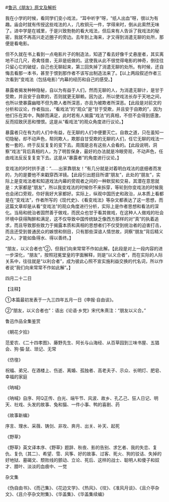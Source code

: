 #[鲁迅《朋友》原文及解析](https://www.vrrw.net/wx/8448.html)

我在小学的时候，看同学们变小戏法，“耳中听字”呀，“纸人出血”呀，很以为有趣。庙会时就有传授这些戏法的人，几枚铜元一件，学得来时，倒从此索然无味了。进中学是在城里，于是兴致勃勃的看大戏法，但后来有人告诉了我戏法的秘密，我就不再高兴走近圈子的旁边。去年到上海来，才又得到消遣无聊的处所，那便是看电影。



但不久就在书上看到一点电影片子的制造法，知道了看去好像千丈悬崖者，其实离地不过几尺，奇禽怪兽，无非是纸做的。这使我从此不很觉得电影的神奇，倒往往只留心它的破绽，自己也无聊起来，第三回失掉了消遣无聊的处所。有时候，还自悔去看那一本书，甚至于恨到那作者不该写出制造法来了。【以上两段叙述作者三次看到“变戏法（包括电影）”内幕的经历和自己的感受。】

暴露者揭发种种隐秘，自以为有益于人们，然而无聊的人，为消遣无聊计，是甘于受欺，并且安于自欺的，否则就更无聊赖。因为这，所以使戏法长存于天地之间，也所以使暴露幽暗不但为欺人者所深恶，亦且为被欺者所深恶。【此段是对前文的分析和议论，作者指出，“看戏法”的“观众”是“甘于受欺，并且安于自欺的”，因为他们乐在其中，陶醉而满足，此时若有人揭露“戏法”的真相，不但不会得到感激，反而招致厌恶和憎恨。这是从“看戏法”的观众角度进行议论。】

暴露者只在有为的人们中有益，在无聊的人们中便要灭亡。自救之道，只在虽知一切隐秘，却不动声色，帮同欺人，欺那自甘受欺的无聊的人们，任它无聊的戏法一套一套的，终于反反复复的变下去。周围是总有这些人会看的。【此段说明，洞察“戏法”背后真相的人，为了明哲保身，最好的办法就是冷眼旁观，不动声色，任由戏法反反复复变下去。这是从“暴露者”的角度进行议论。】

变戏法的时时拱手道：“……出家靠朋友！”有几分就是对着明白戏法的底细者而发的，为的是要他不来戳穿西洋镜。【此段引出题目所谓“朋友”，此处的“朋友”，实际上是变戏法者和知道戏法内幕的旁观者之间的一种默契和交易，其潜在意思就是：大家都是“朋友”，所以我变戏法的时候你不来拆穿，等轮到你变戏法的时候我也会闭口旁观，你好我好大家都好。实际上，纵观中国历史和政治，从本质上看都是在“变戏法”，作者所写的《现代史》、《看变戏法》等杂文都表达了这一思想，而这篇文章却是从看“变戏法”的观众角度进行分析，实际上是作者思想和看法的深化。当局和统治者固然善于做戏，而民众也甘于看其做戏，在这种人人做戏的社会环境中获得陶醉和满足，这不仅导致中国传统缺乏像西方那样的对“真”的执着追求，而且导致那些致力于揭露本质和真相的思想者们不仅受到统治者的迫害打击，而且还受到普通民众的嫉恨和侧目，只有那些深谙人情世故，洞察“朋友”背后精义之人，才能如鱼得水、得以善终。】

“朋友，以义合者也”②，但我们向来常常不作如此解。【此段是对上一段内容的进一步深化，“朋友”，按照冠冕堂皇的字面解释，则是“以义合者”，而在实际的人际关系中，往往就是“以利合者”，成为彼此心照不宣实施利益交换的代名词，所以作者说“我们向来常常不作如此解”。】

四月二十二日





【注释】

①本篇最初发表于一九三四年五月一日《申报·自由谈》。

②“朋友，以义合者也”：语出《论语·乡党》宋代朱熹注：“朋友以义合。”

鲁迅作品全集鉴赏

《朝花夕拾》

范爱农、《二十四孝图》、藤野先生、阿长与山海经、从百草园到三味书屋、五猖会、狗·猫·鼠、琐记、无常

《仿徨》

祝福、弟兄、在酒楼上、伤逝、离婚、孤独者、高老夫子、示众、长明灯、肥皂、幸福的家庭

《呐喊》

《呐喊》自序、阿Q正传、白光、端午节、风波、故乡、孔乙己、狂人日记、明天、社戏、头发的故事、兔和猫、一件小事、鸭的喜剧、药

《故事新编》

序言、理水、采薇、铸剑、非攻、奔月、出关、补天、起死

《野草》

《野草》英文译本序、《野草》题辞、秋夜、影的告别、求乞者、我的失恋、复仇、复仇〔其二〕、希望、雪、风筝、好的故事、过客、死火、狗的驳诘、失掉的好地狱、墓碣文、颓败线的颤动、立论、死后、这样的战士、聪明人和傻子和奴才、腊叶、淡淡的血痕中、一觉

杂文集

《伪自由书》、《而己集》、《花边文学》、《热风》、《坟》、《准风月谈》、《且介亭杂文》、《且介亭杂文附集》、《华盖集》、《华盖集续编》

